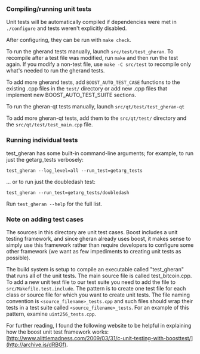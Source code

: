 ### Compiling/running unit tests

Unit tests will be automatically compiled if dependencies were met in `./configure`
and tests weren't explicitly disabled.

After configuring, they can be run with `make check`.

To run the gherand tests manually, launch `src/test/test_gheran`. To recompile
after a test file was modified, run `make` and then run the test again. If you
modify a non-test file, use `make -C src/test` to recompile only what's needed
to run the gherand tests.

To add more gherand tests, add `BOOST_AUTO_TEST_CASE` functions to the existing
.cpp files in the `test/` directory or add new .cpp files that
implement new BOOST_AUTO_TEST_SUITE sections.

To run the gheran-qt tests manually, launch `src/qt/test/test_gheran-qt`

To add more gheran-qt tests, add them to the `src/qt/test/` directory and
the `src/qt/test/test_main.cpp` file.

### Running individual tests

test_gheran has some built-in command-line arguments; for
example, to run just the getarg_tests verbosely:

    test_gheran --log_level=all --run_test=getarg_tests

... or to run just the doubledash test:

    test_gheran --run_test=getarg_tests/doubledash

Run `test_gheran --help` for the full list.

### Note on adding test cases

The sources in this directory are unit test cases.  Boost includes a
unit testing framework, and since gheran already uses boost, it makes
sense to simply use this framework rather than require developers to
configure some other framework (we want as few impediments to creating
unit tests as possible).

The build system is setup to compile an executable called "test_gheran"
that runs all of the unit tests.  The main source file is called
test_bitcoin.cpp. To add a new unit test file to our test suite you need
to add the file to `src/Makefile.test.include`. The pattern is to create
one test file for each class or source file for which you want to create
unit tests.  The file naming convention is `<source_filename>_tests.cpp`
and such files should wrap their tests in a test suite
called `<source_filename>_tests`. For an example of this pattern,
examine `uint256_tests.cpp`.

For further reading, I found the following website to be helpful in
explaining how the boost unit test framework works:
[http://www.alittlemadness.com/2009/03/31/c-unit-testing-with-boosttest/](http://archive.is/dRBGf).
